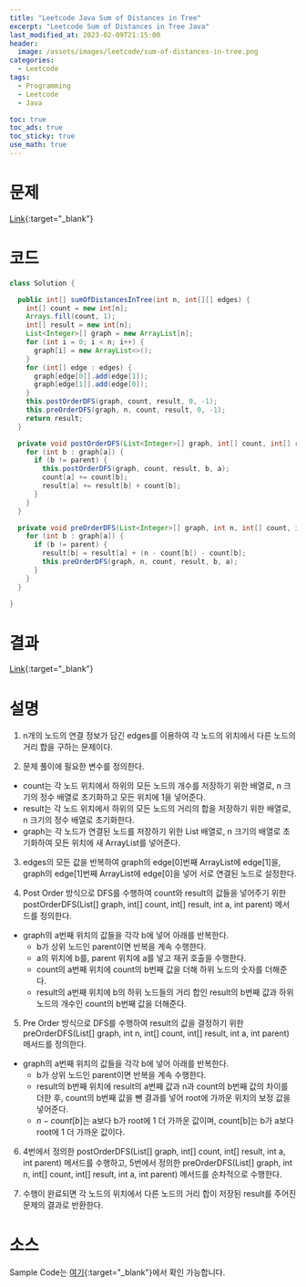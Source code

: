 ```yaml
---
title: "Leetcode Java Sum of Distances in Tree"
excerpt: "Leetcode Sum of Distances in Tree Java"
last_modified_at: 2023-02-09T21:15:00
header:
  image: /assets/images/leetcode/sum-of-distances-in-tree.png
categories:
  - Leetcode
tags:
  - Programming
  - Leetcode
  - Java

toc: true
toc_ads: true
toc_sticky: true
use_math: true
---
```

# 문제
[Link](https://leetcode.com/problems/sum-of-distances-in-tree){:target="_blank"}

# 코드
```java
class Solution {

  public int[] sumOfDistancesInTree(int n, int[][] edges) {
    int[] count = new int[n];
    Arrays.fill(count, 1);
    int[] result = new int[n];
    List<Integer>[] graph = new ArrayList[n];
    for (int i = 0; i < n; i++) {
      graph[i] = new ArrayList<>();
    }
    for (int[] edge : edges) {
      graph[edge[0]].add(edge[1]);
      graph[edge[1]].add(edge[0]);
    }
    this.postOrderDFS(graph, count, result, 0, -1);
    this.preOrderDFS(graph, n, count, result, 0, -1);
    return result;
  }

  private void postOrderDFS(List<Integer>[] graph, int[] count, int[] result, int a, int parent) {
    for (int b : graph[a]) {
      if (b != parent) {
        this.postOrderDFS(graph, count, result, b, a);
        count[a] += count[b];
        result[a] += result[b] + count[b];
      }
    }
  }

  private void preOrderDFS(List<Integer>[] graph, int n, int[] count, int[] result, int a, int parent) {
    for (int b : graph[a]) {
      if (b != parent) {
        result[b] = result[a] + (n - count[b]) - count[b];
        this.preOrderDFS(graph, n, count, result, b, a);
      }
    }
  }

}
```

# 결과
[Link](https://leetcode.com/problems/sum-of-distances-in-tree/submissions/894679668/){:target="_blank"}

# 설명
1. n개의 노드의 연결 정보가 담긴 edges를 이용하여 각 노드의 위치에서 다른 노드의 거리 합을 구하는 문제이다.

2. 문제 풀이에 필요한 변수를 정의한다.
- count는 각 노드 위치에서 하위의 모든 노드의 개수를 저장하기 위한 배열로, n 크기의 정수 배열로 초기화하고 모든 위치에 1을 넣어준다.
- result는 각 노드 위치에서 하위의 모든 노드의 거리의 합을 저장하기 위한 배열로, n 크기의 정수 배열로 초기화한다.
- graph는 각 노드가 연결된 노드를 저장하기 위한 List 배열로, n 크기의 배열로 초기화하여 모든 위치에 새 ArrayList를 넣어준다.

3. edges의 모든 값을 반복하여 graph의 edge[0]번째 ArrayList에 edge[1]을, graph의 edge[1]번째 ArrayList에 edge[0]을 넣어 서로 연결된 노드로 설정한다.

4. Post Order 방식으로 DFS를 수행하여 count와 result의 값들을 넣어주기 위한 postOrderDFS(List<Integer>[] graph, int[] count, int[] result, int a, int parent) 메서드를 정의한다.
- graph의 a번째 위치의 값들을 각각 b에 넣어 아래를 반복한다.
  - b가 상위 노드인 parent이면 반복을 계속 수행한다.
  - a의 위치에 b를, parent 위치에 a를 넣고 재귀 호출을 수행한다.
  - count의 a번째 위치에 count의 b번째 값을 더해 하위 노드의 숫자를 더해준다.
  - result의 a번째 위치에 b의 하위 노드들의 거리 합인 result의 b번째 값과 하위 노드의 개수인 count의 b번째 값을 더해준다.

5. Pre Order 방식으로 DFS를 수행하여 result의 값을 결정하기 위한 preOrderDFS(List<Integer>[] graph, int n, int[] count, int[] result, int a, int parent) 메서드를 정의한다.
- graph의 a번째 위치의 값들을 각각 b에 넣어 아래를 반복한다.
  - b가 상위 노드인 parent이면 반복을 계속 수행한다.
  - result의 b번째 위치에 result의 a번째 값과 n과 count의 b번째 값의 차이를 더한 후, count의 b번째 값을 뺀 결과를 넣어 root에 가까운 위치의 보정 값을 넣어준다.
  - $n - count[b]$는 a보다 b가 root에 1 더 가까운 값이며, count[b]는 b가 a보다 root에 1 더 가까운 값이다.

6. 4번에서 정의한 postOrderDFS(List<Integer>[] graph, int[] count, int[] result, int a, int parent) 메서드를 수행하고, 5번에서 정의한 preOrderDFS(List<Integer>[] graph, int n, int[] count, int[] result, int a, int parent) 메서드를 순차적으로 수행한다.

7. 수행이 완료되면 각 노드의 위치에서 다른 노드의 거리 합이 저장된 result를 주어진 문제의 결과로 반환한다.

# 소스
Sample Code는 [여기](https://github.com/GracefulSoul/leetcode/blob/master/src/main/java/gracefulsoul/problems/SumOfDistancesInTree.java){:target="_blank"}에서 확인 가능합니다.